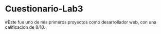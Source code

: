 # Cuestionario-Lab3
#Este fue uno de mis primeros proyectos como desarrollador web, con una calificacion de 8/10.
